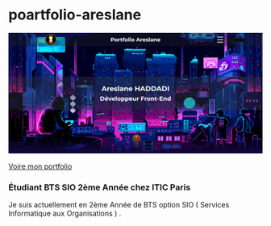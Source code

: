 ﻿# poartfolio-areslane

<p align="center">
	<img src="./assets/Readme.png" width="900">
</p>

[Voire mon portfolio](https://areslane67.github.io/poartfolio-areslane/index.html)

### Étudiant BTS SIO 2ème Année chez ITIC Paris

<p> Je suis actuellement en 2ème Année de BTS option SIO ( Services Informatique aux Organisations ) . </p>

